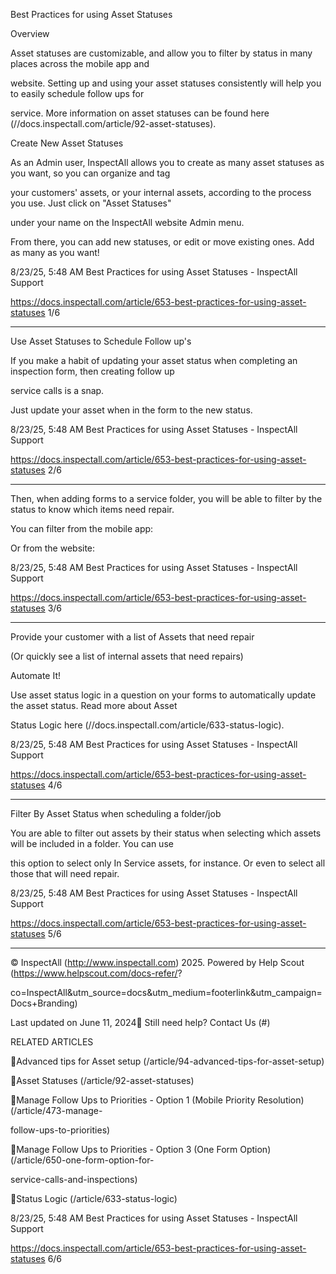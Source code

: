 Best Practices for using Asset Statuses

Overview

Asset statuses are customizable, and allow you to filter by status in many places across the mobile app and

website.  Setting up and using your asset statuses consistently will help you to easily schedule follow ups for

service.  More information on asset statuses can be found here (//docs.inspectall.com/article/92-asset-statuses).

Create New Asset Statuses

As an Admin user, InspectAll allows you to create as many asset statuses as you want, so you can organize and tag

your customers' assets, or your internal assets, according to the process you use.  Just click on "Asset Statuses"

under your name on the InspectAll website Admin menu.

From there, you can add new statuses, or edit or move existing ones.  Add as many as you want!

8/23/25, 5:48 AM Best Practices for using Asset Statuses - InspectAll Support

https://docs.inspectall.com/article/653-best-practices-for-using-asset-statuses 1/6


---

Use Asset Statuses to Schedule Follow up's

If you make a habit of updating your asset status when completing an inspection form, then creating follow up

service calls is a snap.

Just update your asset when in the form to the new status.

8/23/25, 5:48 AM Best Practices for using Asset Statuses - InspectAll Support

https://docs.inspectall.com/article/653-best-practices-for-using-asset-statuses 2/6


---

Then, when adding forms to a service folder, you will be able to filter by the status to know which items need repair.

You can filter from the mobile app:

Or from the website:

8/23/25, 5:48 AM Best Practices for using Asset Statuses - InspectAll Support

https://docs.inspectall.com/article/653-best-practices-for-using-asset-statuses 3/6


---

Provide your customer with a list of Assets that need repair

(Or quickly see a list of internal assets that need repairs)

Automate It!

Use asset status logic in a question on your forms to automatically update the asset status.  Read more about Asset

Status Logic here (//docs.inspectall.com/article/633-status-logic).

8/23/25, 5:48 AM Best Practices for using Asset Statuses - InspectAll Support

https://docs.inspectall.com/article/653-best-practices-for-using-asset-statuses 4/6


---

Filter By Asset Status when scheduling a folder/job

You are able to filter out assets by their status when selecting which assets will be included in a folder. You can use

this option to select only In Service assets, for instance. Or even to select all those that will need repair.

8/23/25, 5:48 AM Best Practices for using Asset Statuses - InspectAll Support

https://docs.inspectall.com/article/653-best-practices-for-using-asset-statuses 5/6


---

© InspectAll (http://www.inspectall.com) 2025. Powered by Help Scout (https://www.helpscout.com/docs-refer/?

co=InspectAll&utm_source=docs&utm_medium=footerlink&utm_campaign=Docs+Branding)

Last updated on June 11, 2024 Still need help? Contact Us (#)

RELATED ARTICLES

Advanced tips for Asset setup (/article/94-advanced-tips-for-asset-setup)

Asset Statuses (/article/92-asset-statuses)

Manage Follow Ups to Priorities - Option 1 (Mobile Priority Resolution) (/article/473-manage-

follow-ups-to-priorities)

Manage Follow Ups to Priorities - Option 3 (One Form Option) (/article/650-one-form-option-for-

service-calls-and-inspections)

Status Logic (/article/633-status-logic)

8/23/25, 5:48 AM Best Practices for using Asset Statuses - InspectAll Support

https://docs.inspectall.com/article/653-best-practices-for-using-asset-statuses 6/6

